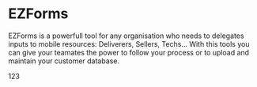 # EZForms

EZForms is a powerfull tool for any organisation who needs to delegates inputs to mobile resources: Deliverers, Sellers, Techs... 
With this tools you can give your teamates the power to follow your process or to upload and maintain your customer database.



123
